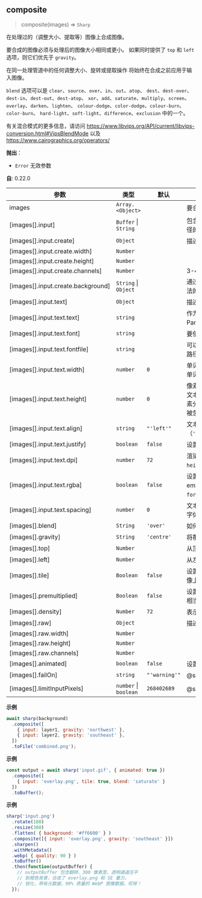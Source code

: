 ## composite
> composite(images) ⇒ <code>Sharp</code>

在处理过的（调整大小、提取等）图像上合成图像。

要合成的图像必须与处理后的图像大小相同或更小。
如果同时提供了 `top` 和 `left` 选项，则它们优先于 `gravity`。

在同一处理管道中的任何调整大小、旋转或提取操作
将始终在合成之前应用于输入图像。

`blend` 选项可以是 `clear`、`source`、`over`、`in`、`out`、`atop`、
`dest`、`dest-over`、`dest-in`、`dest-out`、`dest-atop`、
`xor`、`add`、`saturate`、`multiply`、`screen`、`overlay`、`darken`、`lighten`、
`colour-dodge`、`color-dodge`、`colour-burn`、`color-burn`、
`hard-light`、`soft-light`、`difference`、`exclusion` 中的一个。

有关混合模式的更多信息，请访问
https://www.libvips.org/API/current/libvips-conversion.html#VipsBlendMode
以及 https://www.cairographics.org/operators/

**抛出**：

- <code>Error</code> 无效参数

**自**: 0.22.0  

| 参数 | 类型 | 默认 | 描述 |
| --- | --- | --- | --- |
| images | <code>Array.&lt;Object&gt;</code> |  | 要合成的图像的有序列表 |
| [images[].input] | <code>Buffer</code> \| <code>String</code> |  | 包含图像数据的缓冲区，或者包含图像文件路径的字符串，或者创建对象（见下文） |
| [images[].input.create] | <code>Object</code> |  | 描述要创建的空白覆盖层。 |
| [images[].input.create.width] | <code>Number</code> |  |  |
| [images[].input.create.height] | <code>Number</code> |  |  |
| [images[].input.create.channels] | <code>Number</code> |  | 3-4 |
| [images[].input.create.background] | <code>String</code> \| <code>Object</code> |  | 通过 [color](https://www.npmjs.org/package/color) 模块解析以提取红、绿、蓝和阿尔法的值。 |
| [images[].input.text] | <code>Object</code> |  | 描述要创建的新文本图像。 |
| [images[].input.text.text] | <code>string</code> |  | 作为 UTF-8 字符串呈现的文本。可以包含 Pango 标记，例如 `<i>Le</i>Monde`。 |
| [images[].input.text.font] | <code>string</code> |  | 要使用的字体名称。 |
| [images[].input.text.fontfile] | <code>string</code> |  | 可以被 `font` 使用的字体文件的绝对文件系统路径。 |
| [images[].input.text.width] | <code>number</code> | <code>0</code> | 单词换行的像素整数数。宽于此的文本行将在单词边界处断开。 |
| [images[].input.text.height] | <code>number</code> | <code>0</code> | 像素高度的完整数。定义时将忽略 `dpi`，并且文本将自动适应由 `width` 和 `height` 定义的像素分辨率。如果未指定 `width` 或设置为 0，将被忽略。 |
| [images[].input.text.align] | <code>string</code> | <code>&quot;&#x27;left&#x27;&quot;</code> | 文本对齐方式（`'left'`、`'centre'`、`'center'`、`'right'`）。 |
| [images[].input.text.justify] | <code>boolean</code> | <code>false</code> | 设置为 true 以对文本应用对齐。 |
| [images[].input.text.dpi] | <code>number</code> | <code>72</code> | 渲染文本的分辨率（大小）。如果指定了 `height`，则不生效。 |
| [images[].input.text.rgba] | <code>boolean</code> | <code>false</code> | 设置为 true 以启用 RGBA 输出。这对于颜色 emoji 渲染或支持 Pango 标记功能（如 `<span foreground="red">Red!</span>`）非常有用。 |
| [images[].input.text.spacing] | <code>number</code> | <code>0</code> | 文本行高，以点为单位。如果未指定，则使用字体行高。 |
| [images[].blend] | <code>String</code> | <code>&#x27;over&#x27;</code> | 如何将此图像与下面的图像混合。 |
| [images[].gravity] | <code>String</code> | <code>&#x27;centre&#x27;</code> | 将覆盖物放置的重力。 |
| [images[].top] | <code>Number</code> |  | 从顶部边缘的像素偏移量。 |
| [images[].left] | <code>Number</code> |  | 从左边缘的像素偏移量。 |
| [images[].tile] | <code>Boolean</code> | <code>false</code> | 设置为 true，以根据给定的 `gravity` 在整个图像上重复覆盖层图像。 |
| [images[].premultiplied] | <code>Boolean</code> | <code>false</code> | 设置为 true 以避免对下面的图像进行预乘。相当于 `--premultiplied` vips 选项。 |
| [images[].density] | <code>Number</code> | <code>72</code> | 表示矢量覆盖图像的 DPI 的数字。 |
| [images[].raw] | <code>Object</code> |  | 描述使用原始像素数据时的覆盖层。 |
| [images[].raw.width] | <code>Number</code> |  |  |
| [images[].raw.height] | <code>Number</code> |  |  |
| [images[].raw.channels] | <code>Number</code> |  |  |
| [images[].animated] | <code>boolean</code> | <code>false</code> | 设置为 `true` 以读取动画图像的所有帧/页面。 |
| [images[].failOn] | <code>string</code> | <code>&quot;&#x27;warning&#x27;&quot;</code> | @see [构造函数参数](/api-constructor#parameters) |
| [images[].limitInputPixels] | <code>number</code> \| <code>boolean</code> | <code>268402689</code> | @see [构造函数参数](/api-constructor#parameters) |

**示例**  
```js
await sharp(background)
  .composite([
    { input: layer1, gravity: 'northwest' },
    { input: layer2, gravity: 'southeast' },
  ])
  .toFile('combined.png');
```
**示例**  
```js
const output = await sharp('input.gif', { animated: true })
  .composite([
    { input: 'overlay.png', tile: true, blend: 'saturate' }
  ])
  .toBuffer();
```
**示例**  
```js
sharp('input.png')
  .rotate(180)
  .resize(300)
  .flatten( { background: '#ff6600' } )
  .composite([{ input: 'overlay.png', gravity: 'southeast' }])
  .sharpen()
  .withMetadata()
  .webp( { quality: 90 } )
  .toBuffer()
  .then(function(outputBuffer) {
    // outputBuffer 包含翻转、300 像素宽、透明通道压平
    // 到橙色背景，合成了 overlay.png 和 SE 重力，
    // 锐化，带有元数据，90% 质量的 WebP 图像数据。哎呀！
  });
```